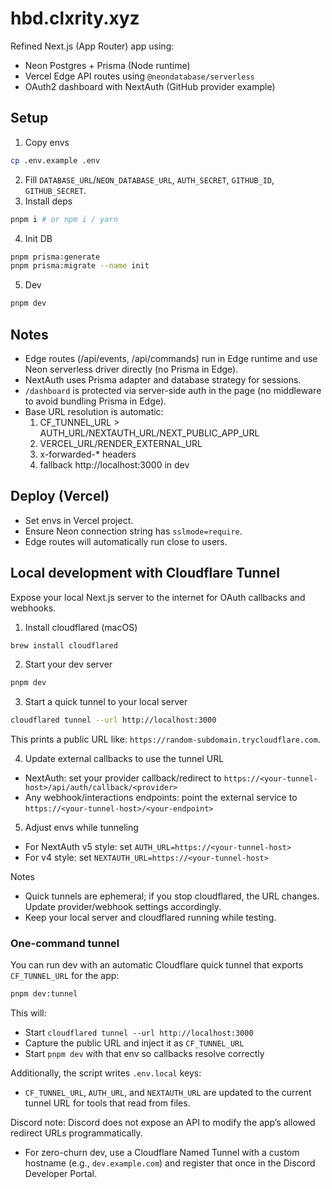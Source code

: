# hbd.clxrity.xyz

Refined Next.js (App Router) app using:

- Neon Postgres + Prisma (Node runtime)
- Vercel Edge API routes using `@neondatabase/serverless`
- OAuth2 dashboard with NextAuth (GitHub provider example)

## Setup

1. Copy envs

```sh
cp .env.example .env
```

2. Fill `DATABASE_URL`/`NEON_DATABASE_URL`, `AUTH_SECRET`, `GITHUB_ID`, `GITHUB_SECRET`.
3. Install deps

```sh
pnpm i # or npm i / yarn
```

4. Init DB

```sh
pnpm prisma:generate
pnpm prisma:migrate --name init
```

5. Dev

```sh
pnpm dev
```

## Notes

- Edge routes (/api/events, /api/commands) run in Edge runtime and use Neon serverless driver directly (no Prisma in Edge).
- NextAuth uses Prisma adapter and database strategy for sessions.
- `/dashboard` is protected via server-side auth in the page (no middleware to avoid bundling Prisma in Edge).
- Base URL resolution is automatic:
  1. CF_TUNNEL_URL > AUTH_URL/NEXTAUTH_URL/NEXT_PUBLIC_APP_URL
  2. VERCEL_URL/RENDER_EXTERNAL_URL
  3. x-forwarded-\* headers
  4. fallback http://localhost:3000 in dev

## Deploy (Vercel)

- Set envs in Vercel project.
- Ensure Neon connection string has `sslmode=require`.
- Edge routes will automatically run close to users.

## Local development with Cloudflare Tunnel

Expose your local Next.js server to the internet for OAuth callbacks and webhooks.

1. Install cloudflared (macOS)

```sh
brew install cloudflared
```

2. Start your dev server

```sh
pnpm dev
```

3. Start a quick tunnel to your local server

```sh
cloudflared tunnel --url http://localhost:3000
```

This prints a public URL like: `https://random-subdomain.trycloudflare.com`.

4. Update external callbacks to use the tunnel URL

- NextAuth: set your provider callback/redirect to
  `https://<your-tunnel-host>/api/auth/callback/<provider>`
- Any webhook/interactions endpoints: point the external service to
  `https://<your-tunnel-host>/<your-endpoint>`

5. Adjust envs while tunneling

- For NextAuth v5 style: set `AUTH_URL=https://<your-tunnel-host>`
- For v4 style: set `NEXTAUTH_URL=https://<your-tunnel-host>`

Notes

- Quick tunnels are ephemeral; if you stop cloudflared, the URL changes. Update provider/webhook settings accordingly.
- Keep your local server and cloudflared running while testing.

### One-command tunnel

You can run dev with an automatic Cloudflare quick tunnel that exports `CF_TUNNEL_URL` for the app:

```sh
pnpm dev:tunnel
```

This will:

- Start `cloudflared tunnel --url http://localhost:3000`
- Capture the public URL and inject it as `CF_TUNNEL_URL`
- Start `pnpm dev` with that env so callbacks resolve correctly

Additionally, the script writes `.env.local` keys:

- `CF_TUNNEL_URL`, `AUTH_URL`, and `NEXTAUTH_URL` are updated to the current tunnel URL for tools that read from files.

Discord note: Discord does not expose an API to modify the app’s allowed redirect URLs programmatically.

- For zero-churn dev, use a Cloudflare Named Tunnel with a custom hostname (e.g., `dev.example.com`) and register that once in the Discord Developer Portal.
